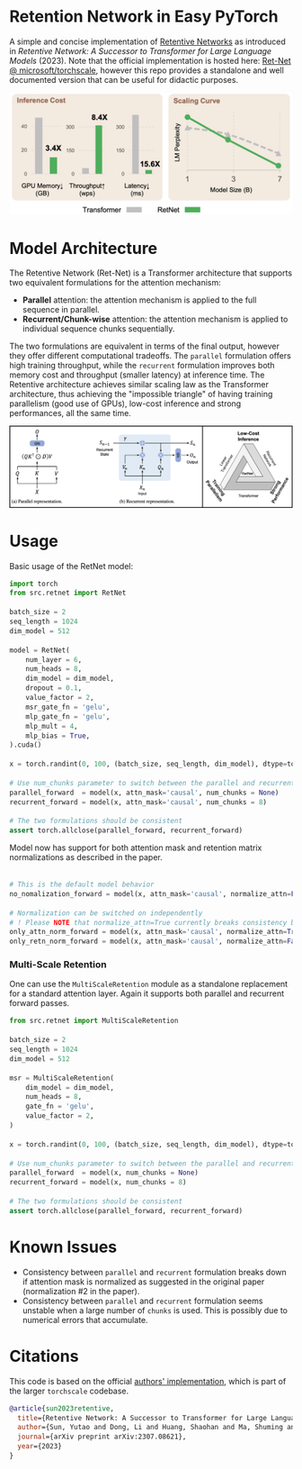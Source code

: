 # Retention Network in Easy PyTorch

A simple and concise implementation of [Retentive Networks](https://arxiv.org/abs/2307.08621) as introduced in *Retentive Network: A Successor to Transformer for Large Language Models* (2023). Note that the official implementation is hosted here: [Ret-Net @ microsoft/torchscale](https://github.com/microsoft/torchscale/blob/main/torchscale/architecture/retnet.py), however this repo provides a standalone and well documented version that can be useful for didactic purposes.

![retnet-performances](doc/retnet-performances.png)

# Model Architecture

The Retentive Network (Ret-Net) is a Transformer architecture that supports two equivalent formulations for the attention mechanism:

- **Parallel** attention: the attention mechanism is applied to the full sequence in parallel.
- **Recurrent/Chunk-wise** attention: the attention mechanism is applied to individual sequence chunks sequentially.

The two formulations are equivalent in terms of the final output, however they offer different computational tradeoffs. The `parallel` formulation offers high training throughput, while the `recurrent` formulation improves both memory cost and throughput (smaller latency) at inference time. The Retentive architecture achieves similar scaling law as the Transformer architecture, thus achieving the "impossible triangle" of having training parallelism (good use of GPUs), low-cost inference and strong performances, all the same time.

![retnet-architecture](doc/model-specifics.png)

# Usage

Basic usage of the RetNet model:

```python
import torch
from src.retnet import RetNet

batch_size = 2
seq_length = 1024
dim_model = 512

model = RetNet(
    num_layer = 6,
    num_heads = 8,
    dim_model = dim_model,
    dropout = 0.1,
    value_factor = 2,
    msr_gate_fn = 'gelu',
    mlp_gate_fn = 'gelu',
    mlp_mult = 4,
    mlp_bias = True,
).cuda()

x = torch.randint(0, 100, (batch_size, seq_length, dim_model), dtype=torch.float32)

# Use num_chunks parameter to switch between the parallel and recurrent forward passes.
parallel_forward  = model(x, attn_mask='causal', num_chunks = None)
recurrent_forward = model(x, attn_mask='causal', num_chunks = 8)

# The two formulations should be consistent
assert torch.allclose(parallel_forward, recurrent_forward)
```

Model now has support for both attention mask and retention matrix normalizations as described in the paper.

```python

# This is the default model behavior
no_nomalization_forward = model(x, attn_mask='causal', normalize_attn=False, normalize_retn=False, num_chunks = None)

# Normalization can be switched on independently
# ! Please NOTE that normalize_attn=True currently breaks consistency between parallel and recurrent forward
only_attn_norm_forward = model(x, attn_mask='causal', normalize_attn=True, normalize_retn=False, num_chunks = None) 
only_retn_norm_forward = model(x, attn_mask='causal', normalize_attn=False, normalize_retn=True, num_chunks = None)
```

### Multi-Scale Retention

One can use the `MultiScaleRetention` module as a standalone replacement for a standard attention layer. Again it supports both parallel and recurrent forward passes.

```python
from src.retnet import MultiScaleRetention

batch_size = 2
seq_length = 1024
dim_model = 512

msr = MultiScaleRetention(
    dim_model = dim_model,
    num_heads = 8,
    gate_fn = 'gelu',
    value_factor = 2,
)

x = torch.randint(0, 100, (batch_size, seq_length, dim_model), dtype=torch.float32)

# Use num_chunks parameter to switch between the parallel and recurrent forward passes.
parallel_forward  = model(x, num_chunks = None)
recurrent_forward = model(x, num_chunks = 8)

# The two formulations should be consistent
assert torch.allclose(parallel_forward, recurrent_forward)
```

# Known Issues

- Consistency between `parallel` and `recurrent` formulation breaks down if attention mask is normalized as suggested in the original paper (normalization #2 in the paper).
- Consistency between `parallel` and `recurrent` formulation seems unstable when a large number of `chunks` is used. This is possibly due to numerical errors that accumulate.

# Citations

This code is based on the official [authors' implementation](https://aka.ms/retnet), which is part of the larger `torchscale` codebase.

```bibtex
@article{sun2023retentive,
  title={Retentive Network: A Successor to Transformer for Large Language Models},
  author={Sun, Yutao and Dong, Li and Huang, Shaohan and Ma, Shuming and Xia, Yuqing and Xue, Jilong and Wang, Jianyong and Wei, Furu},
  journal={arXiv preprint arXiv:2307.08621},
  year={2023}
}
```